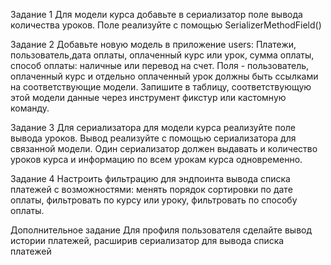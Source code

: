 Задание 1
Для модели курса добавьте в сериализатор поле вывода количества уроков. Поле реализуйте с помощью SerializerMethodField()

Задание 2
Добавьте новую модель в приложение users:
Платежи, пользователь,дата оплаты, оплаченный курс или урок, сумма оплаты, способ оплаты: наличные или перевод на счет.
Поля - пользователь, оплаченный курс и отдельно оплаченный урок должны быть ссылками на соответствующие модели.
Запишите в таблицу, соответствующую этой модели данные через инструмент фикстур или кастомную команду.

Задание 3
Для сериализатора для модели курса реализуйте поле вывода уроков. Вывод реализуйте с помощью сериализатора для связанной модели.
Один сериализатор должен выдавать и количество уроков курса и информацию по всем урокам курса одновременно.

Задание 4
Настроить фильтрацию для эндпоинта вывода списка платежей с возможностями:
менять порядок сортировки по дате оплаты,
фильтровать по курсу или уроку,
фильтровать по способу оплаты.

Дополнительное задание
Для профиля пользователя сделайте вывод истории платежей, расширив сериализатор для вывода списка платежей
